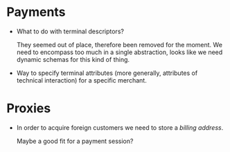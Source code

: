 # Payments

 * What to do with terminal descriptors?

    They seemed out of place, therefore been removed for the moment. We need to encompass too much in a single abstraction, looks like we need dynamic schemas for this kind of thing.

 * Way to specify terminal attributes (more generally, attributes of technical interaction) for a specific merchant.

# Proxies

 * In order to acquire foreign customers we need to store a _billing address_.

    Maybe a good fit for a payment session?
